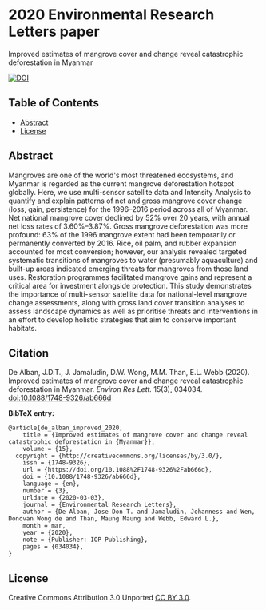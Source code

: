 # 2020 Environmental Research Letters paper
Improved estimates of mangrove cover and change reveal catastrophic deforestation in Myanmar

[![DOI](https://img.shields.io/badge/DOI-10.1088%2F1748--9326%2Fab666d-blue.svg)](https://doi.org/10.1088/1748-9326/ab666d)


## Table of Contents
- [Abstract](#abstract)
- [License](#license)


<a name="abstract"></a>
## Abstract
Mangroves are one of the world's most threatened ecosystems, and Myanmar is regarded as the current mangrove deforestation hotspot globally. Here, we use multi-sensor satellite data and Intensity Analysis to quantify and explain patterns of net and gross mangrove cover change (loss, gain, persistence) for the 1996–2016 period across all of Myanmar. Net national mangrove cover declined by 52% over 20 years, with annual net loss rates of 3.60%–3.87%. Gross mangrove deforestation was more profound: 63% of the 1996 mangrove extent had been temporarily or permanently converted by 2016. Rice, oil palm, and rubber expansion accounted for most conversion; however, our analysis revealed targeted systematic transitions of mangroves to water (presumably aquaculture) and built-up areas indicated emerging threats for mangroves from those land uses. Restoration programmes facilitated mangrove gains and represent a critical area for investment alongside protection. This study demonstrates the importance of multi-sensor satellite data for national-level mangrove change assessments, along with gross land cover transition analyses to assess landscape dynamics as well as prioritise threats and interventions in an effort to develop holistic strategies that aim to conserve important habitats.

<a name="citation"></a>
## Citation
De Alban, J.D.T., J. Jamaludin, D.W. Wong, M.M. Than, E.L. Webb (2020). Improved estimates of mangrove cover and change reveal catastrophic deforestation in Myanmar. *Environ Res Lett.* 15(3), 034034. [doi:10.1088/1748-9326/ab666d](https://doi.org/10.1088/1748-9326/ab666d)

**BibTeX entry:**
```
@article{de_alban_improved_2020,
	title = {Improved estimates of mangrove cover and change reveal catastrophic deforestation in {Myanmar}},
	volume = {15},
  copyright = {http://creativecommons.org/licenses/by/3.0/},
	issn = {1748-9326},
	url = {https://doi.org/10.1088%2F1748-9326%2Fab666d},
	doi = {10.1088/1748-9326/ab666d},
	language = {en},
	number = {3},
	urldate = {2020-03-03},
	journal = {Environmental Research Letters},
	author = {De Alban, Jose Don T. and Jamaludin, Johanness and Wen, Donovan Wong de and Than, Maung Maung and Webb, Edward L.},
	month = mar,
	year = {2020},
	note = {Publisher: IOP Publishing},
	pages = {034034},
}
```

<a name="license"></a>
## License
Creative Commons Attribution 3.0 Unported [CC BY 3.0](https://creativecommons.org/licenses/by/3.0/).

